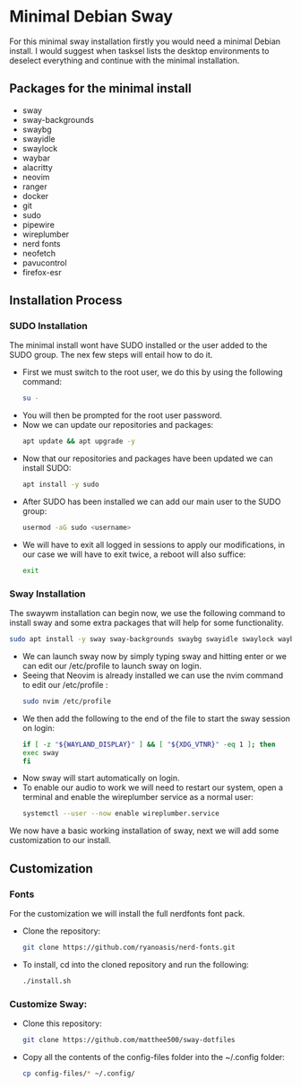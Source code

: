 # Minimal Debian Sway

For this minimal sway installation firstly you would need a minimal Debian install. I would suggest when tasksel lists the desktop environments to deselect everything and continue with the minimal installation.

## Packages for the minimal install

* sway
* sway-backgrounds
* swaybg
* swayidle
* swaylock
* waybar
* alacritty
* neovim
* ranger
* docker
* git
* sudo
* pipewire
* wireplumber
* nerd fonts
* neofetch
* pavucontrol
* firefox-esr

## Installation Process

### SUDO Installation

The minimal install wont have SUDO installed or the user added to the SUDO group. The nex few steps will entail how to do it.

* First we must switch to the root user, we do this by using the following command:
  ```bash
  su -
  ```
* You will then be prompted for the root user password.
* Now we can update our repositories and packages:
  ```bash
  apt update && apt upgrade -y
  ```
* Now that our repositories and packages have been updated we can install SUDO:
  ```bash
  apt install -y sudo
  ```
* After SUDO has been installed we can add our main user to the SUDO group:
  ```bash
  usermod -aG sudo <username>
  ```
* We will have to exit all logged in sessions to apply our modifications, in our case we will have to exit twice, a reboot will also suffice:
  ```bash
  exit
  ```

### Sway Installation
The swaywm installation can begin now, we use the following command to install sway and some extra packages that will help for some functionality.

```bash
sudo apt install -y sway sway-backgrounds swaybg swayidle swaylock waybar alacritty neovim ranger git pipewire wireplumber neofetch pavucontrol
```

* We can launch sway now by simply typing sway and hitting enter or we can edit our /etc/profile to launch sway on login.
* Seeing that Neovim is already installed we can use the nvim command to edit our /etc/profile :
  ```bash
  sudo nvim /etc/profile
  ```
* We then add the following to the end of the file to start the sway session on login:
  ```bash
  if [ -z "${WAYLAND_DISPLAY}" ] && [ "${XDG_VTNR}" -eq 1 ]; then
  exec sway
  fi
  ```
* Now sway will start automatically on login.
* To enable our audio to work we will need to restart our system, open a terminal and enable the wireplumber service as a normal user:
  ```bash
  systemctl --user --now enable wireplumber.service
  ```

We now have a basic working installation of sway, next we will add some customization to our install.

## Customization

### Fonts
For the customization we will install the full nerdfonts font pack.
* Clone the repository:
  ```bash
  git clone https://github.com/ryanoasis/nerd-fonts.git
  ```
* To install, cd into the cloned repository and run the following:
  ```bash
  ./install.sh
  ```

### Customize Sway:
* Clone this repository:
  ```bash
  git clone https://github.com/matthee500/sway-dotfiles
  ```
* Copy all the contents of the config-files folder into the ~/.config folder:
  ```bash
  cp config-files/* ~/.config/
  ```
